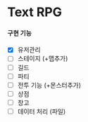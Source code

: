# Text RPG

#### 구현 기능
- [x] 유저관리
- [ ] 스테이지 (+맵추가)
- [ ] 길드
- [ ] 파티
- [ ] 전투 기능 (+몬스터추가)
- [ ] 상점
- [ ] 창고
- [ ] 데이터 처리 (파일)
